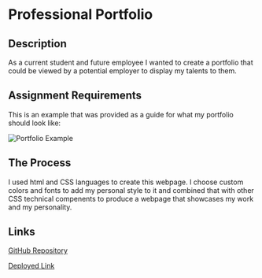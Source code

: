 # Professional Portfolio

## Description
As a current student and future employee I wanted to create a portfolio that could be viewed by a potential employer to display my talents to them.

## Assignment Requirements

This is an example that was provided as a guide for what my portfolio should look like:

![Portfolio Example](./assets/example%20given.gif)

## The Process

I used html and CSS languages to create this webpage. I choose custom colors and fonts to add my personal style to it and combined that with other CSS technical compenents to produce a webpage that showcases my work and my personality.

## Links

[GitHub Repository](https://github.com/catdelaney/UoT-Module-2-Challenge)

[Deployed Link](https://catdelaney.github.io/UoT-Module-2-Challenge/)

